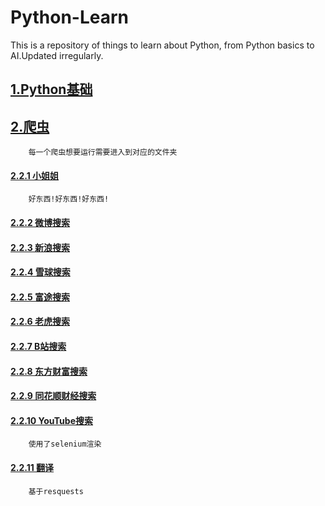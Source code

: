 # Python-Learn
This is a repository of things to learn about Python, from Python basics to AI.Updated irregularly.

## [1.Python基础](1.Python基础)

## [2.爬虫](2.爬虫)   
        每一个爬虫想要运行需要进入到对应的文件夹
#### [2.2.1 小姐姐](2.爬虫/小姐姐)
        好东西!好东西!好东西!
#### [2.2.2 微博搜索](2.爬虫/微博搜索)
#### [2.2.3 新浪搜索](2.爬虫/新浪搜索)
#### [2.2.4 雪球搜索](2.爬虫/雪球搜索)
#### [2.2.5 富途搜索](2.爬虫/富途搜索)
#### [2.2.6 老虎搜索](2.爬虫/老虎搜索)
#### [2.2.7 B站搜索](2.爬虫/B站搜索)
#### [2.2.8 东方财富搜索](2.爬虫/东方财富搜索)
#### [2.2.9 同花顺财经搜索](2.爬虫/同花顺搜索)
#### [2.2.10 YouTube搜索](2.爬虫/YouTube搜索)
        使用了selenium渲染
#### [2.2.11 翻译](2.爬虫/翻译)
        基于resquests